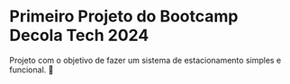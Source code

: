 <h1> Primeiro Projeto do Bootcamp Decola Tech 2024 </h1>

<p>Projeto com o objetivo de fazer um sistema de estacionamento simples e funcional. 🚗 </p>
